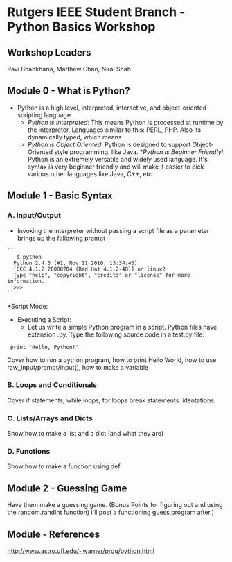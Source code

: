 
# Rutgers IEEE Student Branch - Python Basics Workshop

## Workshop Leaders

Ravi Bhankharia, Matthew Chan, Niral Shah

## Module 0 - What is Python?
   * Python is a high level, interpreted, interactive, and object-oriented scripting language. 
      * _Python is interpreted_: This means Python is processed at runtime by the interpreter. 
      Languages similar to this: PERL, PHP. Also its dynamically typed, which means
      * _Python is Object Oriented_: Python is designed to support Object-Oriented style programming, like Java.
      *_Python is Beginner Friendly!_: Python is an extremely versatile and widely used language. It's syntax is very beginner
                                      friendly and will make it easier to pick various other languages like Java, C++, etc. 
## Module 1 - Basic Syntax

### A. Input/Output
   *  Invoking the interpreter without passing a script file as a parameter brings up the following prompt −
  
    ``` 
       $ python
      Python 2.4.3 (#1, Nov 11 2010, 13:34:43)
      [GCC 4.1.2 20080704 (Red Hat 4.1.2-48)] on linux2
      Type "help", "copyright", "credits" or "license" for more information.
      >>>
    ```
  *Script Mode:
  * Executing a Script: 
    *   Let us write a simple Python program in a script. Python files have extension .py. Type the following source code in a test.py file: 
  ``` 
   print "Hello, Python!"
   ```
   
Cover how to run a python program, how to print Hello World, how to use raw_input/prompt/input(), how to make a variable

### B. Loops and Conditionals

Cover if statements, while loops, for loops
break statements. 
identations.
### C. Lists/Arrays and Dicts

Show how to make a list and a dict (and what they are)

### D. Functions

Show how to make a function using def

## Module 2 - Guessing Game

Have them make a guessing game. (Bonus Points for figuring out and using the random.randInt function) i'll post a functioning guess program after.)

## Module - References
http://www.astro.ufl.edu/~warner/prog/python.html
